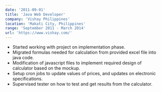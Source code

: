 ```yaml
---
date: '2011-09-01'
title: 'Java Web Developer'
company: 'Vishay Philippines'
location: 'Makati City, Philippines'
range: 'September 2011 - March 2014'
url: 'https://www.vishay.com/'
---
```


- Started working with project on implementation phase.
- Migrated formulas needed for calculation from provided excel file into java code.
- Modification of javascript files to implement required design of calculator based on the mockup.
- Setup cron jobs to update values of prices, and updates on electronic specifications.
- Supervised tester on how to test and get results from the calculator.
